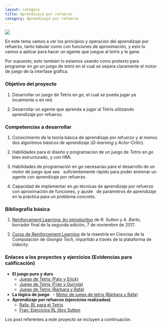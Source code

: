 ```yaml
---
layout: category
title: Aprendizaje por refuerzo
category: Aprendizaje por refuerzo
---
```


![](https://raw.githubusercontent.com/Topicos-IA-UNISON/Topicos-IA-UNISON.github.io/master/_screenshots/tetris.jpeg)

<!--
<img alt="Mobile home page" src="/_screenshots/2.png?raw=true" width="300px" />
<img alt="Mobile post page" src="/_screenshots/3.png?raw=true" width="300px" />
-->

En este tema vamos a ver los principios y operación del aprendizaje por refuerzo, 
tanto tabular como con funciones de aproximación, y esto lo vamos a aplicar para
hacer un agente que juegue al *tetris* y le gane.

Por supuesto, esto tambien lo estamos usando como pretexto para programar en *go* un 
juego de *tetris* en el cual se separa claramente el motor de juego de la interfase gráfica.

### Objetivo del proyecto

1. Desarrollar un juego de Tetris en *go*, el cual se pueda jugar ya localmente o en red.

2. Desarrollar un agente que aprenda a jugar al Tetris utilizando aprendizaje por refuerzo.


### Competencias a desarrollar

1. Conocimiento de la teoría básica de aprendizaje por refuerzo y al menos dos algoritmos básicos de
   aprendizaje (*Q-learning* y *Actor-Critic*).

2. Habilidades para el diseño y programacion de un juego de *Tetris* en *go* bien estructurado, y con HMI. 

2. Habilidades de programación en *go* necesarias para el desarrollo de un motor de juego que sea 
   suficientemente rápido para poder entrenar un agente con aprendizaje por refuerzo.

3. Capacidad de implementar en *go* técnicas de aprendizaje por refuerzo con aproximación de funciones, y ajuste
   de parámetros de aprendizaje en la práctica para un problema concreto.


### Bibliografía básica

1. [Reinforcement Learning: An introduction](http://incompleteideas.net/book/bookdraft2017nov5.pdf) de *R. Sutton* y *A. Barto*, borrador final de la segunda edición, 7 de noviembre de 2017.

2. [Curso de Reinforcement Learning](https://www.udacity.com/course/reinforcement-learning--ud600) de la maestría en Ciencias de la Computación de *Georgia Tech*, impartido a través de la plataforma de *Udacity*.


### Enlaces a los proyectos y ejercicios (Evidencias para calificación)

- **El juego puro y duro**
   - [Juego de Tetris (Paty y Erick)](https://github.com/TopicosIA/TetrisIA)
   - [Juego de Tetris (Fran y Gurrola)](https://github.com/LCC-TopicosAvanzadosAI/TetrisAI)
   - [Juego de Tetris (Bárbara y Rafa)](https://github.com/eltrufas/pixeltetris)
- **La lógica de juego**
   - [Motor de juego de tetris (Bárbara y Rafa)](https://github.com/eltrufas/tetriscore)  
- **Aprendizaje por refuerzo (ejercicios realizados)**
   - [Rafa: RL para el Tetris](https://github.com/eltrufas/rltetris)
   - [Fran: Ejercicios RL libro Sutton](https://github.com/Franko1307/Reinforcement-Learning-Golang)




Los post referentes a este proyecto se incluyen a continuación.

